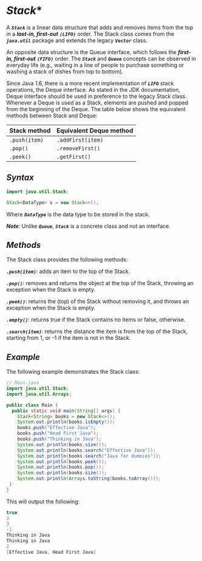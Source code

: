 # ***Stack****

A ***`Stack`*** is a linear data structure that adds and removes items from the top in a ***last-in, first-out*** ***`(LIFO)`*** order. The Stack class comes from the ***`java.util`*** package and extends the legacy ***`Vector`*** class.

An opposite data structure is the Queue interface, which follows the ***first-in, first-out*** ***`(FIFO)`*** order. The ***`Stack`*** and ***`Queue`*** concepts can be observed in everyday life (e.g., waiting in a line of people to purchase something or washing a stack of dishes from top to bottom).

Since Java 1.6, there is a more recent implementation of ***`LIFO`*** stack operations, the Deque interface. As stated in the JDK documentation, Deque interface should be used in preference to the legacy Stack class. Whenever a Deque is used as a Stack, elements are pushed and popped from the beginning of the Deque. The table below shows the equivalent methods between Stack and Deque:

| Stack method | Equivalent Deque method |
|--------------|-------------------------|
| `.push(item)`| `.addFirst(item)`       |
| `.pop()`     | `.removeFirst()`        |
| `.peek()`    | `.getFirst()`           |

## ***Syntax***

```java
import java.util.Stack;

Stack<DataType> s = new Stack<>();
```

Where ***`DataType`*** is the data type to be stored in the stack.

***Note***: Unlike ***`Queue`***, ***`Stack`*** is a concrete class and not an interface.

## ***Methods***

The Stack class provides the following methods:

***`.push(item)`***: adds an item to the top of the Stack.

***`.pop()`***: removes and returns the object at the top of the Stack, throwing an exception when the Stack is empty.

***`.peek()`***: returns the (top) of the Stack without removing it, and throws an exception when the Stack is empty.

***`.empty()`***: returns true if the Stack contains no items or false, otherwise.

***`.search(item)`***: returns the distance the item is from the top of the Stack, starting from 1, or -1 if the item is not in the Stack.

## ***Example***

The following example demonstrates the Stack class:
```java
// Main.java
import java.util.Stack;
import java.util.Arrays;

public class Main {
  public static void main(String[] args) {
    Stack<String> books = new Stack<>();
    System.out.println(books.isEmpty());
    books.push("Effective Java");
    books.push("Head First Java");
    books.push("Thinking in Java");
    System.out.println(books.size());
    System.out.println(books.search("Effective Java"));
    System.out.println(books.search("Java for dummies"));
    System.out.println(books.peek());
    System.out.println(books.pop());
    System.out.println(books.size());
    System.out.println(Arrays.toString(books.toArray()));
 }
}
```
This will output the following:
```java
true
3
3
-1
Thinking in Java
Thinking in Java
2
[Effective Java, Head First Java]
```
